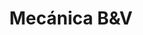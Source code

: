 ---
title: "Mecánica B&V"
url: /ciudad-autonoma-de-buenos-aires/mecanica-byv/
shop: reparación de automóviles
---